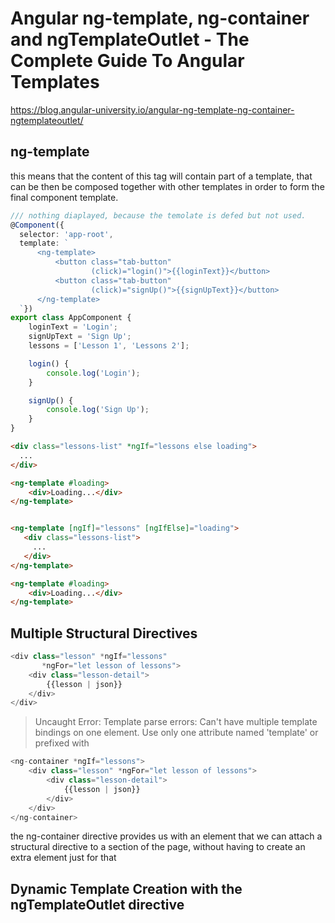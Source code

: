 # Angular ng-template, ng-container and ngTemplateOutlet - The Complete Guide To Angular Templates

https://blog.angular-university.io/angular-ng-template-ng-container-ngtemplateoutlet/

## ng-template 
this means that the content of this tag will contain part of a template, that can be then be composed together with other templates in order to form the final component template.

```ts
/// nothing diaplayed, because the temolate is defed but not used.
@Component({
  selector: 'app-root',
  template: `      
      <ng-template>
          <button class="tab-button" 
                  (click)="login()">{{loginText}}</button>
          <button class="tab-button" 
                  (click)="signUp()">{{signUpText}}</button>
      </ng-template>
  `})
export class AppComponent {
    loginText = 'Login';
    signUpText = 'Sign Up'; 
    lessons = ['Lesson 1', 'Lessons 2'];

    login() {
        console.log('Login');
    }

    signUp() {
        console.log('Sign Up');
    }
}
```


```html
<div class="lessons-list" *ngIf="lessons else loading">
  ... 
</div>

<ng-template #loading>
    <div>Loading...</div>
</ng-template>


<ng-template [ngIf]="lessons" [ngIfElse]="loading">
   <div class="lessons-list">
     ... 
   </div>
</ng-template>

<ng-template #loading>
    <div>Loading...</div>
</ng-template>

```

## Multiple Structural Directives
```ts
<div class="lesson" *ngIf="lessons" 
       *ngFor="let lesson of lessons">
    <div class="lesson-detail">
        {{lesson | json}}
    </div>
</div>  

```
> Uncaught Error: Template parse errors:
Can't have multiple template bindings on one element. Use only one attribute 
named 'template' or prefixed with 

```ts
<ng-container *ngIf="lessons">
    <div class="lesson" *ngFor="let lesson of lessons">
        <div class="lesson-detail">
            {{lesson | json}}
        </div>
    </div>
</ng-container>
```
the ng-container directive provides us with an element that we can attach a structural directive to a section of the page, without having to create an extra element just for that


## Dynamic Template Creation with the ngTemplateOutlet directive


